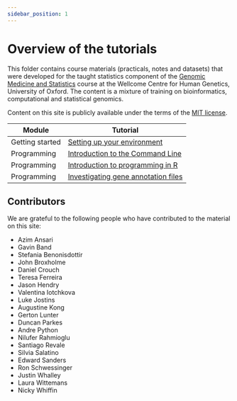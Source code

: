 ```yaml
---
sidebar_position: 1
---
```


# Overview of the tutorials

This folder contains course materials (practicals, notes and datasets) that were developed for the taught statistics component of the
[Genomic Medicine and Statistics](https://www.well.ox.ac.uk/study/gms) course at the Wellcome Centre for Human Genetics, University of
Oxford.  The content is a mixture of training on bioinformatics, computational and statistical genomics.

Content on this site is publicly available under the terms of the [MIT license](LICENSE.md).

|    Module                |                      Tutorial                          |
| ------------------------ | ------------------------------------------------------ |
| Getting started          | [Setting up your environment](prerequisites/README.md) |
| Programming              | [Introduction to the Command Line](programming/introduction_to_command_line/README.md) |
| Programming              | [Introduction to programming in R](programming/introduction_to_R/README.md) |
| Programming              | [Investigating gene annotation files](programming/programming_with_gene_annotations/README.md) |



## Contributors ##

We are grateful to the following people who have contributed to the material on this site:

* Azim Ansari
* Gavin Band
* Stefania Benonisdottir
* John Broxholme
* Daniel Crouch
* Teresa Ferreira
* Jason Hendry
* Valentina Iotchkova
* Luke Jostins
* Augustine Kong
* Gerton Lunter
* Duncan Parkes
* Andre Python
* Nilufer Rahmioglu
* Santiago Revale
* Silvia Salatino
* Edward Sanders
* Ron Schwessinger
* Justin Whalley
* Laura Wittemans
* Nicky Whiffin
